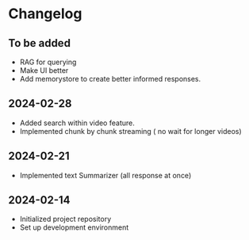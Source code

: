 # Changelog

## To be added

- RAG for querying
- Make UI better
- Add memorystore to create better informed responses.

## 2024-02-28

- Added search within video feature.
- Implemented chunk by chunk streaming ( no wait for longer videos)

## 2024-02-21

- Implemented text Summarizer (all response at once)

## 2024-02-14

- Initialized project repository
- Set up development environment
